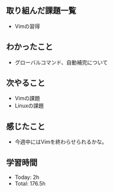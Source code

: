 ## 取り組んだ課題一覧
- Vimの習得
## わかったこと
- グローバルコマンド、自動補完について
## 次やること
- Vimの課題
- Linuxの課題
## 感じたこと
- 今週中にはVimを終わらせられるかな。
## 学習時間
- Today: 2h
- Total: 176.5h

<!--```toggl
LIST
FROM 2024-04-17 TO 2024-04-17
INCLUDE PROJECTS "HappinessChain", "Self-Study"
```-->
<!--```toggl
SUMMARY
FROM 2024-01-01 TO 2024-04-17
INCLUDE PROJECTS "HappinessChain", "Self-Study"
```-->
